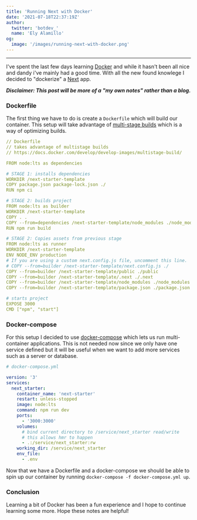 ```yaml
---
title: 'Running Next with Docker'
date: '2021-07-18T22:37:19Z'
author:
  twitter: 'botdev_'
  name: 'Ely Alamillo'
og:
  image: '/images/running-next-with-docker.png'
---
```


---

I've spent the last few days learning [Docker](https://www.docker.com/) and while it hasn't been all nice and dandy i've mainly had a good time. With all the new found knowlege I decided to "dockerize" a [Next](https://nextjs.org/) app.

 ***Disclaimer: This post will be more of a "my own notes" rather than a blog.***

### Dockerfile
The first thing we have to do is create a `Dockerfile` which will build our container. This setup will take advantage of [multi-stage builds](https://docs.docker.com/develop/develop-images/multistage-build/) which is a way of optimizing builds.
```yml
// Dockerfile
// takes advantage of multistage builds
// https://docs.docker.com/develop/develop-images/multistage-build/

FROM node:lts as dependencies

# STAGE 1: installs dependencies
WORKDIR /next-starter-template
COPY package.json package-lock.json ./
RUN npm ci

# STAGE 2: builds project
FROM node:lts as builder
WORKDIR /next-starter-template
COPY . .
COPY --from=dependencies /next-starter-template/node_modules ./node_modules
RUN npm run build

# STAGE 2: Copies assets from previous stage
FROM node:lts as runner
WORKDIR /next-starter-template
ENV NODE_ENV production
# If you are using a custom next.config.js file, uncomment this line.
# COPY --from=builder /next-starter-template/next.config.js ./
COPY --from=builder /next-starter-template/public ./public
COPY --from=builder /next-starter-template/.next ./.next
COPY --from=builder /next-starter-template/node_modules ./node_modules
COPY --from=builder /next-starter-template/package.json ./package.json

# starts project
EXPOSE 3000
CMD ["npm", "start"]
```

### Docker-compose
For this setup I decided to use [docker-compose](https://docs.docker.com/compose/) which lets us run multi-container applications. This is not needed now since we only have one service defined but it will be useful when we want to add more services such as a server or database.

```yml
# docker-compose.yml

version: '3' 
services: 
  next_starter:
    container_name: 'next-starter'
    restart: unless-stopped
    image: node:lts
    command: npm run dev
    ports: 
      - '3000:3000'
    volumes:
      # bind current directory to /service/next_starter read/write
      # this allows hmr to happen
      - .:/service/next_starter:rw
    working_dir: /service/next_starter
    env_file:
      - .env
```
Now that we have a Dockerfile and a docker-compose we should be able to spin up our container by running `docker-compose -f docker-compose.yml up`.

### Conclusion
Learning a bit of Docker has been a fun experience and I hope to continue learning some more. Hope these notes are helpful!


